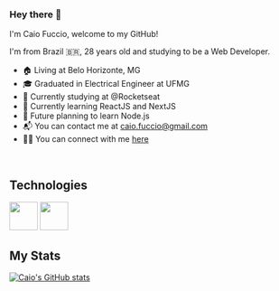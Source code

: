 ### Hey there 👋


I'm Caio Fuccio, welcome to my GitHub!

I'm from Brazil 🇧🇷, 28 years old and studying to be a Web Developer.

* 🏠 Living at Belo Horizonte, MG
* 🎓 Graduated in Electrical Engineer at UFMG
* 📖 Currently studying at @Rocketseat
* 🌱 Currently learning ReactJS and NextJS
* 🍃 Future planning to learn Node.js
* 📬 You can contact me at [caio.fuccio@gmail.com](mailto:caio@gmail.com)
* 👨‍💻 You can connect with me [here](https://linkedin.com/in/caiofuccio)

<br/>

## Technologies
<img src="https://cdn.jsdelivr.net/npm/programming-languages-logos/src/javascript/javascript.png" height="50">
<img src="https://cdn.jsdelivr.net/npm/programming-languages-logos/src/typescript/typescript.png" height="50">

<br/>

## My Stats
[![Caio's GitHub stats](https://github-readme-stats.vercel.app/api?username=caiofuccio)](https://github.com/anuraghazra/github-readme-stats)
